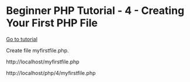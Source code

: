 # Beginner PHP Tutorial - 4 - Creating Your First PHP File

[Go to tutorial](https://youtu.be/7NuTyB8Ypxc)

Create file myfirstfile.php.

http://localhost/myfirstfile.php

http://localhost/php/4/myfirstfile.php

